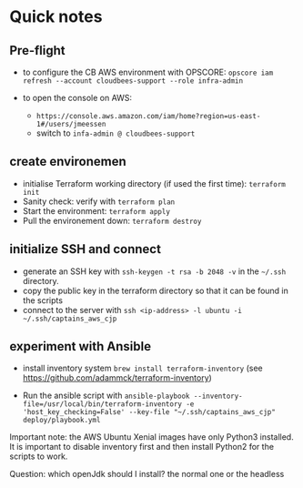 # Quick notes

## Pre-flight
- to configure the CB AWS environment with OPSCORE: `opscore iam refresh --account cloudbees-support --role infra-admin`

- to open the console on AWS:
  - `https://console.aws.amazon.com/iam/home?region=us-east-1#/users/jmeessen`
  - switch to `infa-admin @ cloudbees-support`

## create environemen
- initialise Terraform working directory (if used the first time): `terraform init`
- Sanity check: verify with `terraform plan`
- Start the environment: `terraform apply`
- Pull the environement down: `terraform destroy`

## initialize SSH and connect
- generate an SSH key with `ssh-keygen -t rsa -b 2048 -v` in the `~/.ssh` directory.
- copy the public key in the terraform directory so that it can be found in the scripts
- connect to the server with `ssh <ip-address> -l ubuntu -i ~/.ssh/captains_aws_cjp`

## experiment with Ansible
- install inventory system `brew install terraform-inventory` (see https://github.com/adammck/terraform-inventory)

- Run the ansible script with `ansible-playbook --inventory-file=/usr/local/bin/terraform-inventory -e 'host_key_checking=False' --key-file "~/.ssh/captains_aws_cjp" deploy/playbook.yml`

Important note: the AWS Ubuntu Xenial images have only Python3 installed. It is important to disable inventory first and then install Python2 for the scripts to work.

Question: which openJdk should I install? the normal one or the headless